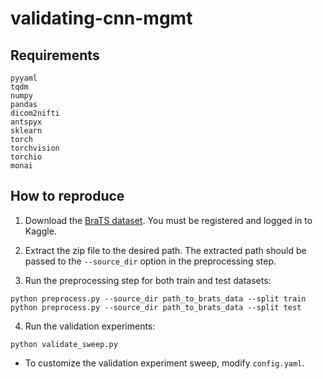# validating-cnn-mgmt

## Requirements
```
pyyaml
tqdm
numpy
pandas
dicom2nifti
antspyx
sklearn
torch
torchvision
torchio
monai
```

## How to reproduce
1. Download the [BraTS dataset](https://www.kaggle.com/competitions/rsna-miccai-brain-tumor-radiogenomic-classification/data). You must be registered and logged in to Kaggle.

2. Extract the zip file to the desired path. The extracted path should be passed to the `--source_dir` option in the preprocessing step.

3. Run the preprocessing step for both train and test datasets:

```
python preprocess.py --source_dir path_to_brats_data --split train
python preprocess.py --source_dir path_to_brats_data --split test
```

4. Run the validation experiments:

```
python validate_sweep.py 
```

- To customize the validation experiment sweep, modify `config.yaml`.